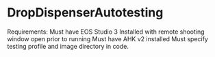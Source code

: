 # DropDispenserAutotesting

Requirements:
Must have EOS Studio 3 Installed with remote shooting window open prior to running
Must have AHK v2 installed
Must specify testing profile and image directory in code.
